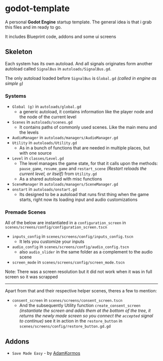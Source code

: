 # godot-template

A personal __Godot Engine__ startup template. The general idea is that i grab this files and im ready to go.

It includes Blueprint code, addons and some ui screens

## Skeleton

Each system has its own autoload. And all signals originates form another autoload called `SignalBus` in `autoloads/SignalBus.gd`.

The only autoload loaded before `SignalBus` is `Global.gd` *(called in engine as simple `g`)*

### Systems

* `Global (g)` in `autoloads/global.gd`
  * a generic autoload, it contains information like the player node and the node of the current level
* `Scenes` in `autoloads/scenes.gd`
  * It contains paths of commonly used scenes. Like the main menu and the levels
* `AudioManager` in `autoloads/managers/AudioManager.gd`
* `Utility` in `autoloads/Utility.gd`
  * As in a bunch of functions that are needed in multiple places, but with one source
* `Level` in `classes/Level.gd`
  * The level manages the game state, for that it calls upon the methods: `pause_game`, `resume_game` and `restart_scene` *(Restart reloads the current level, or itself)* from `Utility.gd`
  * As a shared autoload with misc functions
* `SceneManager` in `autoloads/managers/SceneManager.gd`
* `onstart` in `autoloads/onstart.gd`
  * Its designed to be a autoload that runs first thing when the game starts, right now its loading input and audio customizations

### Premade Scenes

All of the below are instantiated in a `configuration_screen` in `scenes/screens/config/configuration_screen.tscn`

* `inputs_config` in `scenes/screens/config/inputs_config.tscn`
  * It lets you customize your inputs
* `audio_config` in `scenes/screens/config/audio_config.tscn`
  * also `audio_slider` in the same folder as a complement to the audio scene
* `screen_mode` in `scenes/screens/config/screen_mode.tscn`

Note: There was a screen resolution but it did not work when it was in full screen so it was scrapped
____

Apart from that and their respective helper scenes, theres a few to mention:

* `consent_screen` in `scenes/screens/consent_screen.tscn`
  * And the subsequently Utility function `create_consent_screen` *(instantiate the screen and adds them at the bottom of the tree, it returns the newly made screen so you connect the `accepted` signal to continue)* see it in action in the `restore_button` in `scenes/screens/config/restore_button.gd.gd`

## Addons

* `Save Made Easy` - by [AdamKormos](https://github.com/AdamKormos/SaveMadeEasy)
